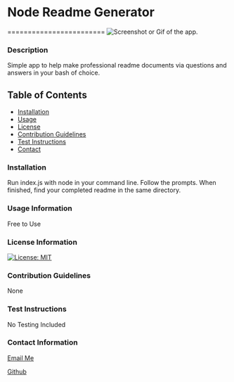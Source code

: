 # Node Readme Generator

========================
![Screenshot or Gif of the app.](./assets/screenshot.gif)

### Description

Simple app to help make professional readme documents via questions and answers in your bash of choice.

## Table of Contents

-    [Installation](#Installation)
-    [Usage](#Usage-Information)
-    [License](#License)
-    [Contribution Guidelines](#Contribution-Guidelines)
-    [Test Instructions](#Test-Instructions)
-    [Contact](#Contact-Information)

### Installation

Run index.js with node in your command line. Follow the prompts. When finished, find your completed readme in the same directory.

### Usage Information

Free to Use

### License Information

[![License: MIT](https://img.shields.io/badge/License-MIT-yellow.svg)](https://opensource.org/licenses/MIT)

### Contribution Guidelines

None

### Test Instructions

No Testing Included

### Contact Information

[Email Me](olsenj.andrew@gmail.com)

[Github](https://github.com/drewole)
